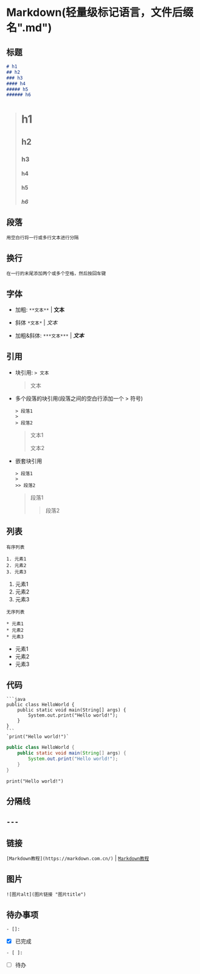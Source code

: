 # Markdown(轻量级标记语言，文件后缀名".md")
## 标题
```Markdown
# h1
## h2
### h3
#### h4
##### h5
###### h6
```
> # h1
>
> ## h2
>
> ### h3
>
> #### h4
>
> #### h5
>
> ##### h6

## 段落
```
用空白行将一行或多行文本进行分隔
```

## 换行
```
在一行的末尾添加两个或多个空格，然后按回车键
```

## 字体
* 加粗: `**文本**` | **文本**

* 斜体 `*文本*` | *文本*

* 加粗&斜体: `***文本***` |  ***文本***

## 引用
* 块引用: `> 文本`
  > 文本

* 多个段落的块引用(段落之间的空白行添加一个 > 符号)
  ```
  > 段落1
  >
  > 段落2
  ```
  > 文本1
  >
  > 文本2

* 嵌套块引用
  ```
  > 段落1
  >
  >> 段落2
  ```
  > 段落1
  >
  >> 段落2

## 列表
`有序列表`
```
1. 元素1
2. 元素2
3. 元素3
```
1. 元素1
2. 元素2
3. 元素3

`无序列表`
```
* 元素1
* 元素2
* 元素3
```
* 元素1
* 元素2
* 元素3

## 代码
````
```java
public class HelloWorld { 
	public static void main(String[] args) { 
		System.out.print("Hello world!");
	}
}
```
`print("Hello world!")`
````
```java
public class HelloWorld { 
	public static void main(String[] args) { 
		System.out.print("Hello world!");
	}
}
```
`print("Hello world!")`

## 分隔线
`---`
---

## 链接
`[Markdown教程](https://markdown.com.cn/)` | [`Markdown教程`](https://markdown.com.cn/)

## 图片
`![图片alt](图片链接 "图片title")`

## 待办事项
`- []:` 
- [x] 已完成  

`- [ ]: `
- [ ] 待办
